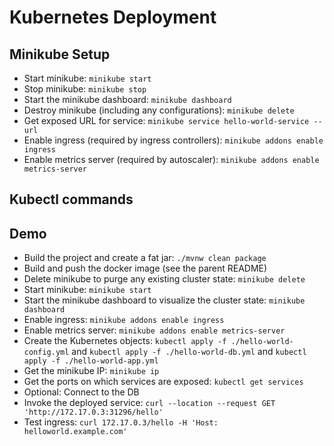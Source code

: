 # Kubernetes Deployment #

## Minikube Setup ##

- Start minikube: `minikube start`
- Stop minikube: `minikube stop`
- Start the minikube dashboard: `minikube dashboard`
- Destroy minikube (including any configurations): `minikube delete`
- Get exposed URL for service: `minikube service hello-world-service --url`
- Enable ingress (required by ingress controllers): `minikube addons enable ingress`
- Enable metrics server (required by autoscaler): `minikube addons enable metrics-server`

## Kubectl commands ##

## Demo ##

- Build the project and create a fat jar: `./mvnw clean package`
- Build and push the docker image (see the parent README)
- Delete minikube to purge any existing cluster state: `minikube delete`
- Start minikube: `minikube start`
- Start the minikube dashboard to visualize the cluster state: `minikube dashboard`
- Enable ingress: `minikube addons enable ingress`
- Enable metrics server: `minikube addons enable metrics-server`
- Create the Kubernetes objects: `kubectl apply -f ./hello-world-config.yml` and `kubectl apply -f ./hello-world-db.yml` and `kubectl apply -f ./hello-world-app.yml`
- Get the minikube IP: `minikube ip`
- Get the ports on which services are exposed: `kubectl get services`
- Optional: Connect to the DB 
- Invoke the deployed service: `curl --location --request GET 'http://172.17.0.3:31296/hello'`
- Test ingress: `curl 172.17.0.3/hello -H 'Host: helloworld.example.com'`